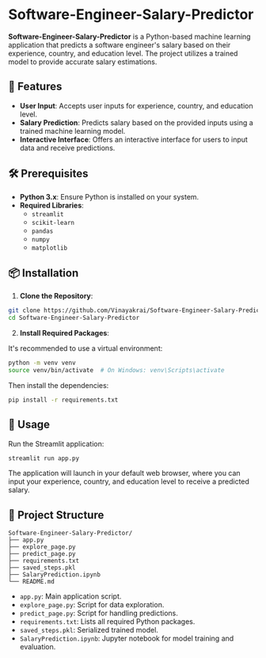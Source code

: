 # Software-Engineer-Salary-Predictor

**Software-Engineer-Salary-Predictor** is a Python-based machine learning application that predicts a software engineer's salary based on their experience, country, and education level. The project utilizes a trained model to provide accurate salary estimations.

## 🚀 Features

- **User Input**: Accepts user inputs for experience, country, and education level.
- **Salary Prediction**: Predicts salary based on the provided inputs using a trained machine learning model.
- **Interactive Interface**: Offers an interactive interface for users to input data and receive predictions.

## 🛠️ Prerequisites

- **Python 3.x**: Ensure Python is installed on your system.
- **Required Libraries**:
  - `streamlit`
  - `scikit-learn`
  - `pandas`
  - `numpy`
  - `matplotlib`

## 📦 Installation

1. **Clone the Repository**:

```bash
git clone https://github.com/Vinayakrai/Software-Engineer-Salary-Predictor.git
cd Software-Engineer-Salary-Predictor
```

2. **Install Required Packages**:

It's recommended to use a virtual environment:

```bash
python -m venv venv
source venv/bin/activate  # On Windows: venv\Scripts\activate
```

Then install the dependencies:

```bash
pip install -r requirements.txt
```

## 🚀 Usage

Run the Streamlit application:

```bash
streamlit run app.py
```

The application will launch in your default web browser, where you can input your experience, country, and education level to receive a predicted salary.

## 📁 Project Structure

```
Software-Engineer-Salary-Predictor/
├── app.py
├── explore_page.py
├── predict_page.py
├── requirements.txt
├── saved_steps.pkl
├── SalaryPrediction.ipynb
└── README.md
```

- `app.py`: Main application script.
- `explore_page.py`: Script for data exploration.
- `predict_page.py`: Script for handling predictions.
- `requirements.txt`: Lists all required Python packages.
- `saved_steps.pkl`: Serialized trained model.
- `SalaryPrediction.ipynb`: Jupyter notebook for model training and evaluation.


